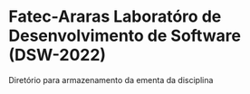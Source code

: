# Fatec-Araras Laboratóro de Desenvolvimento de Software (DSW-2022)

Diretório para armazenamento da ementa da disciplina

